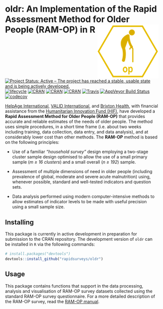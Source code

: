 
<!-- README.md is generated from README.Rmd. Please edit that file -->

# oldr: An Implementation of the Rapid Assessment Method for Older People (RAM-OP) in R <img src="man/figures/op_neg.png" align="right" />

[![Project Status: Active – The project has reached a stable, usable
state and is being actively
developed.](http://www.repostatus.org/badges/latest/active.svg)](http://www.repostatus.org/#active)
[![lifecycle](https://img.shields.io/badge/lifecycle-maturing-blue.svg)](https://www.tidyverse.org/lifecycle/#maturing)
[![CRAN](https://img.shields.io/cran/v/oldr.svg)](https://cran.r-project.org/package=oldr)
[![CRAN](https://img.shields.io/cran/l/oldr.svg)](https://CRAN.R-project.org/package=oldr)
[![CRAN](http://cranlogs.r-pkg.org/badges/oldr)](https://CRAN.R-project.org/package=oldr)
[![Travis](https://img.shields.io/travis/rapidsurveys/oldr.svg?branch=master)](https://travis-ci.org/rapidsurveys/oldr)
[![AppVeyor Build
Status](https://ci.appveyor.com/api/projects/status/github/rapidsurveys/oldr?branch=master&svg=true)](https://ci.appveyor.com/project/rapidsurveys/oldr)
[![codecov](https://codecov.io/gh/rapidsurveys/oldr/branch/master/graph/badge.svg)](https://codecov.io/gh/rapidsurveys/oldr)

[HelpAge International](http://www.helpage.org), [VALID
International](http://www.validinternational.org), and [Brixton
Health](http://www.brixtonhealth.com), with financial assistance from
the [Humanitarian Innovation Fund
(HIF)](http://www.elrha.org/hif/home/), have developed a **Rapid
Assessment Method for Older People (RAM-OP)** that provides accurate and
reliable estimates of the needs of older people. The method uses simple
procedures, in a short time frame (i.e. about two weeks including
training, data collection, data entry, and data analysis), and at
considerably lower cost than other methods. The **RAM-OP** method is
based on the following principles:

  - Use of a familiar *“household survey”* design employing a two-stage
    cluster sample design optimised to allow the use of a small primary
    sample (*m ≥ 16 clusters*) and a small overall (*n ≥ 192*) sample.

  - Assessment of multiple dimensions of need in older people (including
    prevalence of global, moderate and severe acute malnutrition) using,
    whenever possible, standard and well-tested indicators and question
    sets.

  - Data analysis performed using modern computer-intensive methods to
    allow estimates of indicator levels to be made with useful precision
    using a small sample size.

## Installing

This package is currently in active development in preparation for
submission to the CRAN repository. The development version of `oldr` can
be installed in `R` via the following commands:

``` r
# install.packages("devtools")
devtools::install_github("rapidsurveys/oldr")
```

## Usage

This package contains functions that support in the data processing,
analysis and visualisation of RAM-OP survey datasets collected using the
standard RAM-OP survey questionnaire. For a more detailed description of
the RAM-OP survey, read the [RAM-OP
manual](https://ram.validmeasures.org/ramOPmanual).
